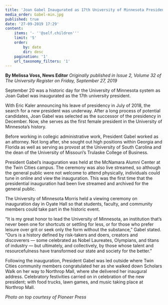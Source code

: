 ```yaml
---
title: 'Joan Gabel Inaugurated as 17th University of Minnesota President'
media_order: Gabel-min.jpg
published: true
date: '27-09-2019 17:29'
content:
    items: '- ''@self.children'''
    limit: '5'
    order:
        by: date
        dir: desc
    pagination: '1'
    url_taxonomy_filters: '1'
---
```


**By Melissa Voss, News Editor** _Originally published in Issue 2, Volume 32 of The University Register on Friday, September 27, 2019_

September 20 was a historic day for the University of Minnesota system as Joan Gabel was inaugurated as the 17th university president.

With Eric Kaler announcing his leave of presidency in July of 2018, the search for a new president was underway. After a long process of potential candidates, Joan Gabel was selected as the successor of the presidency in December. Now, she serves as the first female president in the University of Minnesota’s history.

Before working in collegic administrative work, President Gabel worked as an attorney. Not long after, she sought out high positions within Georgia and Florida as well as serving as provost at the University of South Carolina and the dean of the University of Missouri’s Trulaske College of Business.

President Gabel’s inauguration was held at the McNamara Alumni Center at the Twin Cities campus. The ceremony was also live streamed, so although the general public were not welcome to attend physically, individuals could tune in online and view the inauguration. This was the first time that the presidential inauguration had been live streamed and archived for the general public.

The University of Minnesota Morris held a viewing ceremony on inauguration day in Oyate Hall so that students, faculty, and community members could take part in the historic event.

“It is my great honor to lead the University of Minnesota, an institution that’s never been one for shortcuts or settling for less, or for those who prefer leisure over grit or seek only the form without the substance,” Gabel stated. “Ours is a history defined by risk-takers and doers, creators and discoverers — some celebrated as Nobel Laureates, Olympians, and titans of industry — but ultimately, and collectively, by those whose talent and resourcefulness have transformed our state and society for the better.”

Following the inauguration, President Gabel was led outside where Twin Cities community members congratulated her as she walked down Scholars Walk on her way to Northrop Mall, where she delivered her inaugural address. Celebratory festivities carried on in celebration of the new president; with food trucks, lawn games, and music taking place at Northrop Mall.

_Photo on top courtesy of Pioneer Press_